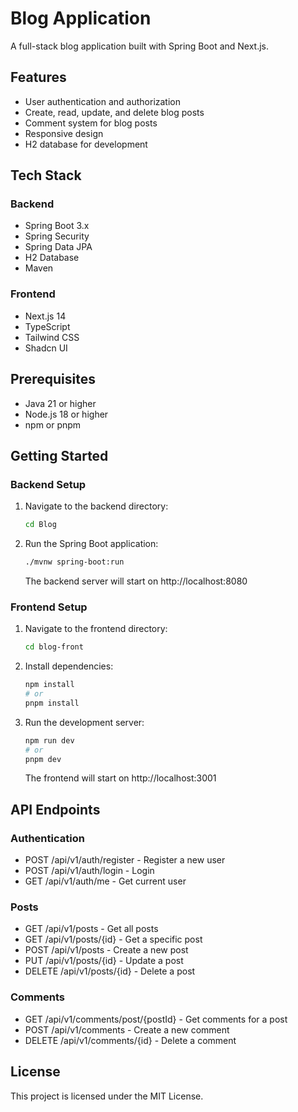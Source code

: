 # Blog Application

A full-stack blog application built with Spring Boot and Next.js.

## Features

- User authentication and authorization
- Create, read, update, and delete blog posts
- Comment system for blog posts
- Responsive design
- H2 database for development

## Tech Stack

### Backend
- Spring Boot 3.x
- Spring Security
- Spring Data JPA
- H2 Database
- Maven

### Frontend
- Next.js 14
- TypeScript
- Tailwind CSS
- Shadcn UI

## Prerequisites

- Java 21 or higher
- Node.js 18 or higher
- npm or pnpm

## Getting Started

### Backend Setup

1. Navigate to the backend directory:
   ```bash
   cd Blog
   ```

2. Run the Spring Boot application:
   ```bash
   ./mvnw spring-boot:run
   ```
   The backend server will start on http://localhost:8080

### Frontend Setup

1. Navigate to the frontend directory:
   ```bash
   cd blog-front
   ```

2. Install dependencies:
   ```bash
   npm install
   # or
   pnpm install
   ```

3. Run the development server:
   ```bash
   npm run dev
   # or
   pnpm dev
   ```
   The frontend will start on http://localhost:3001

## API Endpoints

### Authentication
- POST /api/v1/auth/register - Register a new user
- POST /api/v1/auth/login - Login
- GET /api/v1/auth/me - Get current user

### Posts
- GET /api/v1/posts - Get all posts
- GET /api/v1/posts/{id} - Get a specific post
- POST /api/v1/posts - Create a new post
- PUT /api/v1/posts/{id} - Update a post
- DELETE /api/v1/posts/{id} - Delete a post

### Comments
- GET /api/v1/comments/post/{postId} - Get comments for a post
- POST /api/v1/comments - Create a new comment
- DELETE /api/v1/comments/{id} - Delete a comment

## License

This project is licensed under the MIT License. 